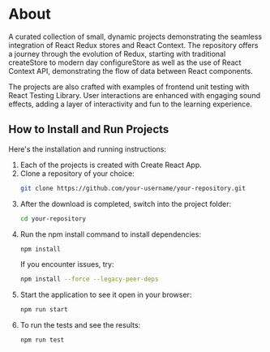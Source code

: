 # About
A curated collection of small, dynamic projects demonstrating the seamless integration of React Redux stores and React Context. The repository offers a journey through the evolution of Redux, starting with traditional createStore to modern day configureStore as well as the use of React Context API, demonstrating the flow of data between React components.

The projects are also crafted with examples of frontend unit testing with React Testing Library. User interactions are enhanced with engaging sound effects, adding a layer of interactivity and fun to the learning experience.

## How to Install and Run Projects
Here's the installation and running instructions:

1. Each of the projects is created with Create React App.
2. Clone a repository of your choice:
    ```sh
    git clone https://github.com/your-username/your-repository.git
    ```
3. After the download is completed, switch into the project folder:
    ```sh
    cd your-repository
    ```
4. Run the npm install command to install dependencies:
    ```sh
    npm install
    ```
   If you encounter issues, try:
    ```sh
    npm install --force --legacy-peer-deps
    ```
5. Start the application to see it open in your browser:
    ```sh
    npm run start
    ```
6. To run the tests and see the results:
    ```sh
    npm run test
    ```
